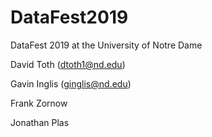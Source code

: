 # DataFest2019
DataFest 2019 at the University of Notre Dame

David Toth (dtoth1@nd.edu)

Gavin Inglis (ginglis@nd.edu)

Frank Zornow

Jonathan Plas
